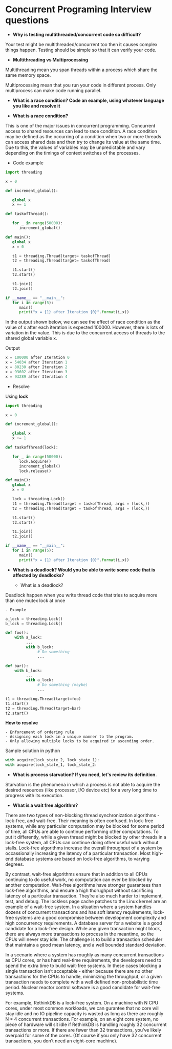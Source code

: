# Concurrent Programing Interview questions

* **Why is testing multithreaded/concurrent code so difficult?**

Your test might be multithreaded/concurrent too then it causes complex things happen. Testing should be simple so that it can verify your code.

* **Multithreading vs Multiprocessing**

Multithreading mean you span threads within a process which share the same memory space.

Multiprocessing mean that you run your code in different process. Only multiprocess can make code running parallel.

* **What is a race condition? Code an example, using whatever language you like and resolve it**

* **What is a race condition?**

This is one of the major issues in concurrent programming. Concurrent access to shared resources can lead to race condition. A race condition may be defined as the occurring of a condition when two or more threads can access shared data and then try to change its value at the same time. Due to this, the values of variables may be unpredictable and vary depending on the timings of context switches of the processes.

* Code example

```python
import threading

x = 0

def increment_global():

   global x
   x += 1

def taskofThread():

   for _ in range(50000):
      increment_global()

def main():
   global x
   x = 0

   t1 = threading.Thread(target= taskofThread)
   t2 = threading.Thread(target= taskofThread)

   t1.start()
   t2.start()

   t1.join()
   t2.join()

if __name__ == "__main__":
   for i in range(5):
      main()
      print("x = {1} after Iteration {0}".format(i,x))

```

In the output shown below, we can see the effect of race condition as the value of x after each iteration is expected 100000. However, there is lots of variation in the value. This is due to the concurrent access of threads to the shared global variable x.

Output

```python
x = 100000 after Iteration 0
x = 54034 after Iteration 1
x = 80230 after Iteration 2
x = 93602 after Iteration 3
x = 93289 after Iteration 4
```

* Resolve

Using **lock**

```python
import threading

x = 0

def increment_global():

   global x
   x += 1

def taskofThread(lock):

   for _ in range(50000):
      lock.acquire()
      increment_global()
      lock.release()

def main():
   global x
   x = 0

   lock = threading.Lock()
   t1 = threading.Thread(target = taskofThread, args = (lock,))
   t2 = threading.Thread(target = taskofThread, args = (lock,))

   t1.start()
   t2.start()

   t1.join()
   t2.join()

if __name__ == "__main__":
   for i in range(5):
      main()
      print("x = {1} after Iteration {0}".format(i,x))
```

* **What is a deadlock? Would you be able to write some code that is affected by deadlocks?**

    - What is a deadlock?

Deadlock happen when you write thread code that tries to acquire more than one mutex lock at once

    - Example

```python
a_lock = threading.Lock()
b_lock = threading.Lock()

def foo():
    with a_lock:
         ...
         with b_lock:
              # Do something
              ...

def bar():
    with b_lock:
         ...
         with a_lock:
              # Do something (maybe)
              ...

t1 = threading.Thread(target=foo)
t1.start()
t2 = threading.Thread(target=bar)
t2.start()
```

**How to resolve**

    - Enforcement of ordering rule
    - Assigning each lock in a unique manner to the program.
    - Only allowing multiple locks to be acquired in ascending order.

Sample solution in python

```python
with acquire(lock_state_2, lock_state_1):
with acquire(lock_state_1, lock_state_2:
```

* **What is process starvation? If you need, let's review its definition.**

Starvation is the phenomena in which a process is not able to acquire the desired resources (like processor, I/O device etc) for a very long time to progress with its execution.

* **What is a wait free algorithm?**

There are two types of non-blocking thread synchronization algorithms - lock-free, and wait-free. Their meaning is often confused. In lock-free systems, while any particular computation may be blocked for some period of time, all CPUs are able to continue performing other computations. To put it differently, while a given thread might be blocked by other threads in a lock-free system, all CPUs can continue doing other useful work without stalls. Lock-free algorithms increase the overall throughput of a system by occassionally increasing the latency of a particular transaction. Most high- end database systems are based on lock-free algorithms, to varying degrees.

By contrast, wait-free algorithms ensure that in addition to all CPUs continuing to do useful work, no computation can ever be blocked by another computation. Wait-free algorithms have stronger guarantees than lock-free algorithms, and ensure a high thorughput without sacrificing latency of a particular transaction. They’re also much harder to implement, test, and debug. The lockless page cache patches to the Linux kernel are an example of a wait-free system.
In a situation where a system handles dozens of concurrent transactions and has soft latency requirements, lock-free systems are a good compromise between development complexity and high concurrency requirements. A database server for a website is a good candidate for a lock-free design. While any given transaction might block, there are always more transactions to process in the meantime, so the CPUs will never stay idle. The challenge is to build a transaction scheduler that maintains a good mean latency, and a well bounded standard deviation.

In a scenario where a system has roughly as many concurrent transactions as CPU cores, or has hard real-time requirements, the developers need to spend the extra time to build wait-free systems. In these cases blocking a single transaction isn’t acceptable - either because there are no other transactions for the CPUs to handle, minimizing the throughput, or a given transaction needs to complete with a well defined non-probabilistic time period. Nuclear reactor control software is a good candidate for wait-free systems.

For example, RethinkDB is a lock-free system. On a machine with N CPU cores, under most common workloads, we can gurantee that no core will stay idle and no IO pipeline capacity is wasted as long as there are roughly N * 4 concurrent transactions. For example, on an eight core system, no piece of hardware will sit idle if RethinkDB is handling roughly 32 concurrent transactions or more. If there are fewer than 32 transactions, you’ve likely overpaid for some of the cores. (Of course if you only have 32 concurrent transactions, you don’t need an eight-core machine).